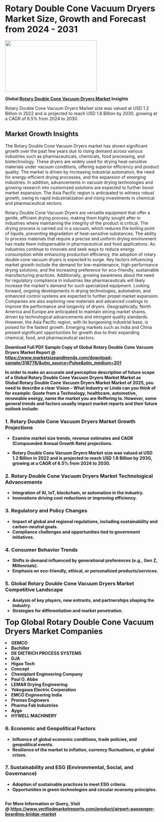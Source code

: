 <H1>Rotary Double Cone Vacuum Dryers Market Size, Growth and Forecast from 2024 - 2031</H1><img class="aligncenter size-medium wp-image-584254" src="https://thirdeyenews.in/wp-content/uploads/2024/09/Global-Market-Research-300x168.jpeg" alt="" width="300" height="168" /><p><strong>Global&nbsp;<a href="https://www.marketsizeandtrends.com/download-sample/318778/&amp;utm_source=Pulse&amp;utm_medium=201">Rotary Double Cone Vacuum Dryers Market</a> Insights</strong></p><p>Rotary Double Cone Vacuum Dryers Market size was valued at USD 1.2 Billion in 2022 and is projected to reach USD 1.8 Billion by 2030, growing at a CAGR of 6.5% from 2024 to 2030.</p><p><h2>Market Growth Insights</h2> <p>The Rotary Double Cone Vacuum Dryers market has shown significant growth over the past few years due to rising demand across various industries such as pharmaceuticals, chemicals, food processing, and biotechnology. These dryers are widely used for drying heat-sensitive materials under vacuum conditions, offering superior efficiency and product quality. The market is driven by increasing industrial automation, the need for energy-efficient drying processes, and the expansion of emerging industries. In addition, advancements in vacuum drying technologies and growing research into customized solutions are expected to further boost market expansion. The Asia Pacific region is anticipated to witness robust growth, owing to rapid industrialization and rising investments in chemical and pharmaceutical sectors.</p> <p><strong></strong></p> <p>Rotary Double Cone Vacuum Dryers are versatile equipment that offer a gentle, efficient drying process, making them highly sought after in industries where maintaining the integrity of the product is critical. The drying process is carried out in a vacuum, which reduces the boiling point of liquids, preventing degradation of heat-sensitive substances. The ability to process materials that require a precise and uniform drying environment has made them indispensable in pharmaceutical and food applications. As industries continue to innovate and seek ways to reduce energy consumption while enhancing production efficiency, the adoption of rotary double cone vacuum dryers is expected to surge. Key factors influencing market growth include the demand for low-maintenance, high-performance drying solutions, and the increasing preference for eco-friendly, sustainable manufacturing practices. Additionally, growing awareness about the need for regulatory compliance in industries like pharmaceuticals will likely increase the market's demand for such specialized equipment. Looking forward, ongoing developments in drying technologies, automation, and enhanced control systems are expected to further propel market expansion. Companies are also exploring new materials and advanced coatings to improve the performance and longevity of dryers. Geographically, North America and Europe are anticipated to maintain strong market shares, driven by technological advancements and stringent quality standards. However, the Asia Pacific region, with its burgeoning industrial base, is poised for the fastest growth. Emerging markets such as India and China present significant opportunities for growth due to their expanding chemical, food, and pharmaceutical sectors.</p> <p><strong></p><p><span class=""><strong>Download Full PDF Sample Copy of Global Rotary Double Cone Vacuum Dryers Market Report</strong> @ <a href="https://www.marketsizeandtrends.com/download-sample/318778/&amp;utm_source=Pulse&amp;utm_medium=201" target="_blank">https://www.marketsizeandtrends.com/download-sample/318778/&amp;utm_source=Pulse&amp;utm_medium=201</a></span></p><p>In order to make an accurate and perceptive description of future scope of a Global&nbsp;Rotary Double Cone Vacuum Dryers Market Market as Global&nbsp;Rotary Double Cone Vacuum Dryers Market Market of 2025, you need to describe a clear Vision &ndash; What Industry or Linda can you think of for example: Quote from a Technology, healthcare, automotive, renewable energy, name the market you are Reffering to. However, some general trends and factors usually impact market reports and their future outlook include:</p><h3>1.&nbsp;<strong>Rotary Double Cone Vacuum Dryers Market Growth Projections</strong></h3><ul><li>Examine market size trends, revenue estimates and CAGR (Compounded Annual Growth Rate) projections.</li><li><p>Rotary Double Cone Vacuum Dryers Market size was valued at USD 1.2 Billion in 2022 and is projected to reach USD 1.8 Billion by 2030, growing at a CAGR of 6.5% from 2024 to 2030.</p></li></ul><h3>2.&nbsp;<strong>Rotary Double Cone Vacuum Dryers Market Technological Advancements</strong></h3><ul><li>Integration of AI, IoT, blockchain, or automation in the industry.</li><li>Innovations driving cost reductions or improving efficiency.</li></ul><h3>3.&nbsp;<strong>Regulatory and Policy Changes</strong></h3><ul><li>Impact of global and regional regulations, including sustainability and carbon-neutral goals.</li><li>Compliance challenges and opportunities tied to government initiatives.</li></ul><h3>4.&nbsp;<strong>Consumer Behavior Trends</strong></h3><ul><li>Shifts in demand influenced by generational preferences (e.g., Gen Z, Millennials).</li><li>Emphasis on eco-friendly, ethical, or personalized products/services.</li></ul><h3>5.&nbsp;<strong>Global Rotary Double Cone Vacuum Dryers Market Competitive Landscape</strong></h3><ul><li>Analysis of key players, new entrants, and partnerships shaping the industry.</li><li>Strategies for differentiation and market penetration.</li></ul><p data-pm-slice="1 1 []"><span style="color: inherit; font-family: inherit; font-size: 25px;">Top Global Rotary Double Cone Vacuum Dryers Market Companies</span></p><div class="" data-test-id=""><p><li>GEMCO</li><li> Bachiller</li><li> DE DIETRICH PROCESS SYSTEMS</li><li> DJA</li><li> Higao Tech</li><li> Concept</li><li> Chemiplant Engineering Company</li><li> Paul O. Abbe</li><li> LEMAR Drying Engineering</li><li> Yokogawa Electric Corporation</li><li> EMCO Engineering India</li><li> Promas Engineers</li><li> Pharma Fab lndustries</li><li> Aygo</li><li> HYWELL MACHINERY</li></p></div><h3>6.&nbsp;<strong>Economic and Geopolitical Factors</strong></h3><ul><li>Influence of global economic conditions, trade policies, and geopolitical events.</li><li>Resilience of the market to inflation, currency fluctuations, or global crises.</li></ul><h3>7.&nbsp;<strong>Sustainability and ESG (Environmental, Social, and Governance)</strong></h3><ul><li>Adoption of sustainable practices to meet ESG criteria.</li><li>Opportunities in green technologies and circular economy principles.</li></ul><h2><strong style="font-size: 14px;">For More Information or Query, Visit @&nbsp;</strong><a style="background-color: #ffffff; font-size: 14px;" href="https://www.marketsizeandtrends.com/report/rotary-double-cone-vacuum-dryers-market/" target="_blank">https://www.verifiedmarketreports.com/product/airport-passenger-boarding-bridge-market</a></h2>
